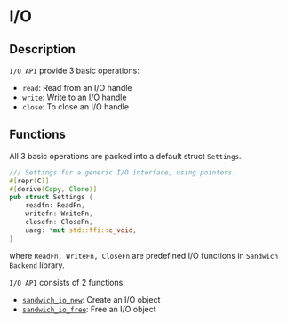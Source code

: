 # I/O

## Description

`I/O API` provide 3 basic operations:

- `read`: Read from an I/O handle
- `write`: Write to an I/O handle
- `close`: To close an I/O handle


## Functions

All 3 basic operations are packed into a default struct `Settings`.

```rust
/// Settings for a generic I/O interface, using pointers.
#[repr(C)]
#[derive(Copy, Clone)]
pub struct Settings {
    readfn: ReadFn,
    writefn: WriteFn,
    closefn: CloseFn,
    uarg: *mut std::ffi::c_void,
}
```

where `ReadFn, WriteFn, CloseFn` are predefined I/O functions in `Sandwich Backend` library.

`I/O API` consists of 2 functions:

- [`sandwich_io_new`](./io_new.md): Create an I/O object
- [`sandwich_io_free`](./io_free.md): Free an I/O object
